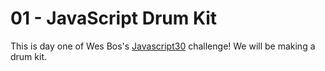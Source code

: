 # 01 - JavaScript Drum Kit
This is day one of Wes Bos's [Javascript30](https://javascript30.com/) challenge! We will be making a drum kit.